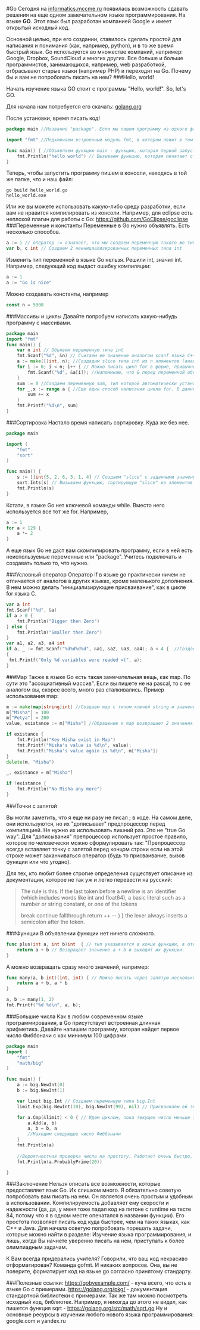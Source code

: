 ﻿#Go
Сегодня на [informatics.mccme.ru](http://informatics.mccme.ru) появилась возможность сдавать решения на еще одном замечательном языке программирования. На языке **GO**. 
Этот язык был разработан компанией Google и имеет открытый исходный код.

Основной целью, при его создании, ставилось сделать простой для написания и понимания (как, например, python), и в то же время быстрый язык.
Go используется во множестве компаний, например: Google, Dropbox, SoundCloud и многих других. 
Все больше и больше программистов, занимающихся, например, web разработкой, отбрасывают старые языки (например PHP) и переходят на Go. Почему бы и вам не попробовать писать на нем?
###Hello, world!

Начать изучение языка GO стоит с программы "Hello, world!". So, let's GO.

Для начала нам потребуется его скачать: [golang.org](https://golang.org)

После установки, время писать код!

```go
package main //Название "package". Если мы пишем программу из одного файла, то это ни на что не влияет, но если бы наша программа содержала много отдельных файлов(модулей), то название стоило бы сделать чуть более информативным, чем main. 

import "fmt" //Подключаем встроенный модуль fmt, в котором лежит в том числе функция Println.

func main() { //Объявляем функцию main - функцию, которая первой запустится при запуске нашей программы.
    fmt.Println("hello world") // Вызываем функцию, которая печатает строку
}
```

Теперь, чтобы запустить программу пишем в консоли, находясь в той же папке, что и наш файл: 
```
go build hello_world.go
hello_world.exe
```

Или же вы можете использовать какую-либо среду разработки, если вам не нравится компилировать из консоли. Например, для eclipse есть неплохой плагин для работы с Go: https://github.com/GoClipse/goclipse
###Переменные и константы
Переменные в Go нужно объявлять. Есть несколько способов.

```go
a := 1 // оператор := означает, что мы создаем переменную такого же типа, что и значение справа от него и сразу присваиваем его этой переменной.
var b, c int // Создаем 2 неинициализированных переменных типа int
```


Изменить тип переменной в языке Go нельзя. Решили int, значит int. Например, следующий код выдаст ошибку компиляции:
```go
a := 1
a := "Go is nice"
```

Можно создавать константы, например
```go
const n = 5000
```

###Массивы и циклы
Давайте попробуем написать какую-нибудь программу с массивами.

```go
package main
import "fmt"
func main() {
    var n int // Объявим переменную типа int
    fmt.Scanf("%d", &n) // Считаем ее значение аналогом scanf языка C++.
    a := make([]int, n); //Создадим slice типа int из n элементов (аналог обычных массивов, имеющий некоторой дополнительный функционал)
    for i := 0; i < n; i++ { // Можно писать цикл for в форме, привычной для тех, кто писал до этого на C подобных языках. 
        fmt.Scanf("%d", &a[i]); //Напоминаю, что & перед переменной обозначает, что в функцию мы передаем ссылку на эту переменную, а не значение.
    }
    sum := 0 //Создаем переменную sum, тип которой автоматически устанавливается по присываемому значению.
    for _,x := range a { //Еще один способ написания цикла for. В данном случае range a будет "возвращать" 2 элемента - индекс и значение в массиве(так же, как и в питоне, Go умеет делать "множественные" присваивания. Так как индекс нам в данном случае не нужен, то ничему не будем его присваивать - присвоим его _. (Так сказать, присваивание вникуда), а значение элемента массива присвоим переменной x. Range так же можно использовать для того, чтобы пробегаться по всем элементам map и других структур.  
        sum += x
    }
    fmt.Printf("%d\n", sum)
}
```
###Сортировка
Настало время написать сортировку. Куда же без нее. 

```go
package main

import (
	"fmt"
	"sort"
)

func main() {
	s := []int{5, 2, 6, 3, 1, 4} // Создаем "slice" с заданными значениями.
	sort.Ints(s) // Вызываем функцию, сортирующую "slice" из элементов типа int.
	fmt.Println(s) 
}
```

Кстати, в языке Go нет ключевой команды while. Вместо него используется все тот же for.
Например,

```go
a := 1
for a < 129 {
	a *= 2
}
```


А еще язык Go не даст вам скомпилировать программу, если в ней есть неиспользуемые переменные или "package". Учитесь подключать и создавать только то, что нужно.

###Условный оператор
Оператор if в языке go практически ничем не отличается от аналогов в других языках, кроме маленького дополнения. В нем можно делать "инициализирующее присваивание", как в цикле for языка C.
```go 
var a int
fmt.Scanf("%d", &a)
if a > 0 {
	fmt.Println("Bigger then Zero")
} else {
	fmt.Println("Smaller then Zero")
}
var a1, a2, a3, a4 int
if a, _ := fmt.Scanf("%d%d%d%d", &a1, &a2, &a3, &a4); a < 4 {  //Создается локальная переменная, которая будет доступна только в теле условного оператора. 
{
 fmt.Printf("Only %d variables were readed =(", a);
}
```

###Map
Также в языке Go есть такая замечательная вещь, как map. По сути это "ассоциативный массив". Если вы пишете не на pascal, то с ее аналогом вы, скорее всего, много раз сталкивались. 
Пример использования map:
```go
m := make(map[string]int) //Создаем map с типом ключей string и значениями типа int
m["Misha"] = 100 
m["Petya"] = 200
value, existance := m["Misha"] //Обращение к map возвращает 2 значения. Значение элемента и булевскую переменную - "существует ли элемент".

if existance {
    fmt.Println("Key Misha exist in Map")
    fmt.Printf("Misha's value is %d\n", value);
    fmt.Printf("Misha's value again is %d\n", m["Misha"])
}
delete(m, "Misha")

_, existance = m["Misha"]

if !existance {
    fmt.Println("No Misha any more")
}
```

###Точки с запятой

Вы могли заметить, что я еще ни разу не писал ; в коде. 
На самом деле, они используются, но их "дописывает" предпроцессор перед компиляцией. Не нужно их использовать лишний раз. Это не "true Go way". 
Для "дописывания" препроцессор использует простое правило, которое по человечески можно сформулировать так:
"Препроцессор всегда вставляет точку с запятой перед концом строки если на этой строке может заканчиваться оператор (будь то присваивание, вызов функции или что угодно).

Для тех, кто любит более строгие определения существует описание из документации, которое не так уж и легко перевести на русский:

>The rule is this. If the last token before a newline is an identifier (which includes words like int and float64), a basic literal such as a number or string constant, or one of the tokens
>
>break continue fallthrough return ++ -- ) }
>the lexer always inserts a semicolon after the token. 


###Функции
В объявлении функции нет ничего сложного.
```go
func plus(int a, int b)int  { // тип указывается в конце функции, в отличие о C. 
    return a + b // Возвращает значение a + b и выходит их функции. 
}
```
А можно возвращать сразу много значений, например:
```go
func many(a, b int)(int, int) { // Можно писать через запятую несколько переменных одного типа, чтобы не повторяться лишний раз. В скобках перечисляем типы переменных, которые планируем возвращать.
    return a + b, a * b
}

a, b := many(1, 2)
fmt.Printf("%d %d\n", a, b);
```

###Большие числа
Как в любом современном языке программирования, в Go присутствует встроенная длинная арифметика. 
Давайте напишем программу, которая найдет первое число Фиббоначи с как минимум 100 цифрами.

```go
package main
import (
	"fmt"
	"math/big"
)

func main() {
	a := big.NewInt(0)
	b := big.NewInt(1)

	var limit big.Int // Создаем переменную типа big.Int
	limit.Exp(big.NewInt(10), big.NewInt(99), nil) // Присваиваем ей значение 10 ^ 99

	for a.Cmp(&limit) < 0 { // Идем циклом, пока текущее число меньше 10^99
		a.Add(a, b)
		a, b = b, a
		//Находим следующее число Фиббоначи
	}
	fmt.Println(a)
	
	//Вероятностная проверка числа на простоту. Работает очень быстро, по сравнению со стандартным алгоритмом за sqrt(N). Параметр - количество "раундов", на которых будет тестироваться число. Чем больше раундов, тем медленнее, но точнее.
	fmt.Println(a.ProbablyPrime(20))

}
```


###Заключение
Нельзя описать все возможности, которые предоставляет язык Go. Их слишком много. Я обязательно советую попробовать вам писать на нем. Он является очень простым и удобным в использовании. Компилируемость добавляет ему скорости и надежности (да, да, у меня тоже падал код на питоне с runtime на тесте 84, потому что я в одном месте опечатался в названии функции). Его простота позволяет писать код куда быстрее, чем на таких языках, как C++ и Java. 
Для начала советую попробовать порешать задачи, которые можно найти в разделе: Изучение языка программирования, и лишь, когда Вы начнете уверенно писать на нем, приступать к более олимпиадным задачам.

К Вам всегда придерались учителя? Говорили, что ваш код некрасиво отформатирован? Команда gofmt. И никаких вопросов. Она, вы не поверите, форматирует код на языке go согласно принятому стандарту.


###Полезные ссылки:
https://gobyexample.com/ - куча всего, что есть в языке Go с примерами. 
https://golang.org/pkg/ - документация стандартной библиотеки с примерами. Так же там можно посмотреть исходный код, библиотек. Например, я никогда до этого не видел, как пишется функция sqrt - https://golang.org/src/math/sqrt.go
Ну и основные ресурсы в изучении любого нового языка программирования:
google.com и yandex.ru
